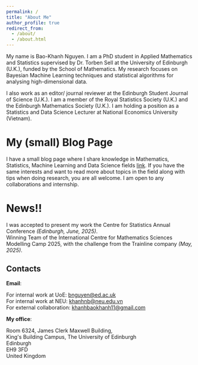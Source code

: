 ```yaml
---
permalink: /
title: "About Me"
author_profile: true
redirect_from: 
  - /about/
  - /about.html
---
```


My name is Bao-Khanh Nguyen. I am a PhD student in Applied Mathematics and Statistics supervised by Dr. Torben Sell at the University of Edinburgh (U.K.), funded by the School of Mathematics. My research focuses on Bayesian Machine Learning techniques and statistical algorithms for analysing high-dimensional data. 

I also work as an editor/ journal reviewer at the Edinburgh Student Journal of Science (U.K.).  I am a member of the Royal Statistics Society (U.K.) and the Edinburgh Mathematics Society (U.K.). I am holding a position as a Statistics and Data Science Lecturer at National Economics University (Vietnam).  

My (small) Blog Page
======
I have a small blog page where I share knowledge in Mathematics, Statistics, Machine Learning and Data Science fields [link](https://sites.google.com/view/bao-khanh-nguyen/homepage). If you have the same interests and want to read more about topics in the field along with tips when doing research, you are all welcome. I am open to any collaborations and internship.

News!!
======
I was accepted to present my work the Centre for Statistics Annual Conference *(Edinburgh, June, 2025)*.  
Winning Team of the International Centre for Mathematics Sciences Modelling Camp 2025, with the challenge from the Trainline company *(May, 2025)*.

Contacts
------
**Email**: 

For internal work at UoE: bnguyen@ed.ac.uk  
For internal work at NEU: khanhnb@neu.edu.vn  
For external collaboration: khanhbaokhanh11@gmail.com

**My office**: 

Room 6324, James Clerk Maxwell Building,  
King's Building Campus, The University of Edinburgh  
Edinburgh  
EH9 3FD  
United Kingdom

